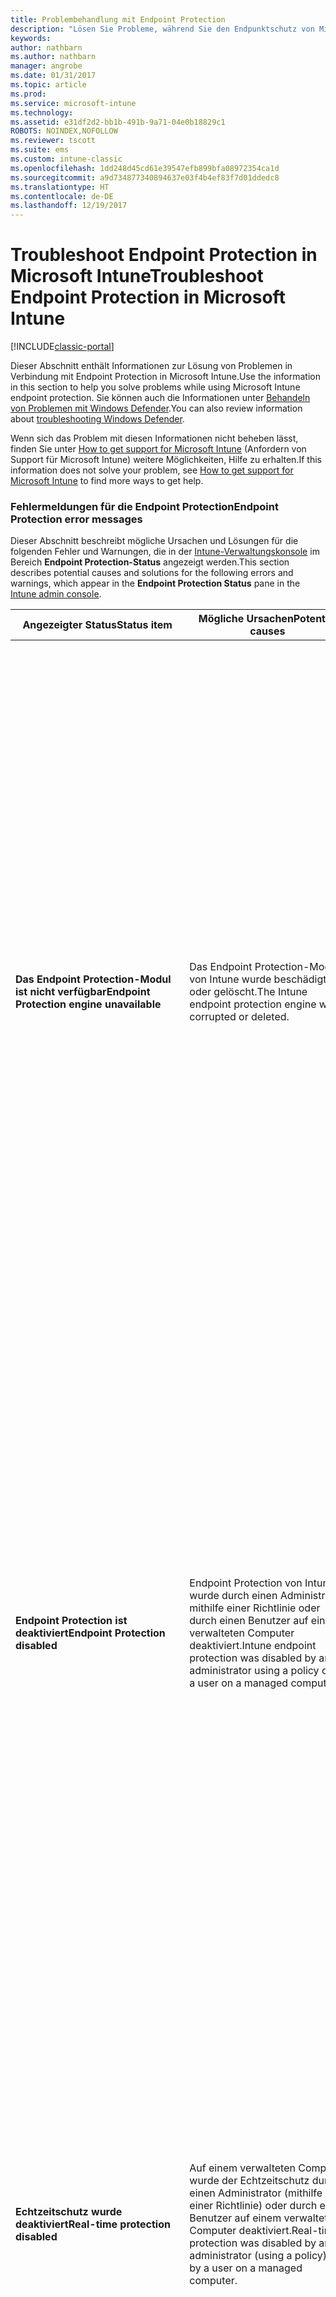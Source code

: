```yaml
---
title: Problembehandlung mit Endpoint Protection
description: "Lösen Sie Probleme, während Sie den Endpunktschutz von Microsoft Intune verwenden."
keywords: 
author: nathbarn
ms.author: nathbarn
manager: angrobe
ms.date: 01/31/2017
ms.topic: article
ms.prod: 
ms.service: microsoft-intune
ms.technology: 
ms.assetid: e31df2d2-bb1b-491b-9a71-04e0b18829c1
ROBOTS: NOINDEX,NOFOLLOW
ms.reviewer: tscott
ms.suite: ems
ms.custom: intune-classic
ms.openlocfilehash: 1dd248d45cd61e39547efb899bfa08972354ca1d
ms.sourcegitcommit: a9d734877340894637e03f4b4ef83f7d01ddedc8
ms.translationtype: HT
ms.contentlocale: de-DE
ms.lasthandoff: 12/19/2017
---
```

# <a name="troubleshoot-endpoint-protection-in-microsoft-intune"></a><span data-ttu-id="cd450-103">Troubleshoot Endpoint Protection in Microsoft Intune</span><span class="sxs-lookup"><span data-stu-id="cd450-103">Troubleshoot Endpoint Protection in Microsoft Intune</span></span>

[!INCLUDE[classic-portal](../includes/classic-portal.md)]

<span data-ttu-id="cd450-104">Dieser Abschnitt enthält Informationen zur Lösung von Problemen in Verbindung mit Endpoint Protection in Microsoft Intune.</span><span class="sxs-lookup"><span data-stu-id="cd450-104">Use the information in this section to help you solve problems while using Microsoft Intune endpoint protection.</span></span> <span data-ttu-id="cd450-105">Sie können auch die Informationen unter [Behandeln von Problemen mit Windows Defender](https://technet.microsoft.com/itpro/windows/keep-secure/troubleshoot-windows-defender-in-windows-10).</span><span class="sxs-lookup"><span data-stu-id="cd450-105">You can also review information about [troubleshooting Windows Defender](https://technet.microsoft.com/itpro/windows/keep-secure/troubleshoot-windows-defender-in-windows-10).</span></span>

<span data-ttu-id="cd450-106">Wenn sich das Problem mit diesen Informationen nicht beheben lässt, finden Sie unter [How to get support for Microsoft Intune](how-to-get-support-for-microsoft-intune.md) (Anfordern von Support für Microsoft Intune) weitere Möglichkeiten, Hilfe zu erhalten.</span><span class="sxs-lookup"><span data-stu-id="cd450-106">If this information does not solve your problem, see [How to get support for Microsoft Intune](how-to-get-support-for-microsoft-intune.md) to find more ways to get help.</span></span>

### <a name="endpoint-protection-error-messages"></a><span data-ttu-id="cd450-107">Fehlermeldungen für die Endpoint Protection</span><span class="sxs-lookup"><span data-stu-id="cd450-107">Endpoint Protection error messages</span></span>
<span data-ttu-id="cd450-108">Dieser Abschnitt beschreibt mögliche Ursachen und Lösungen für die folgenden Fehler und Warnungen, die in der [Intune-Verwaltungskonsole](https://manage.microsoft.com) im Bereich **Endpoint Protection-Status** angezeigt werden.</span><span class="sxs-lookup"><span data-stu-id="cd450-108">This section describes potential causes and solutions for the following errors and warnings, which appear in the **Endpoint Protection Status** pane in the  [Intune admin console](https://manage.microsoft.com).</span></span>

|<span data-ttu-id="cd450-109">Angezeigter Status</span><span class="sxs-lookup"><span data-stu-id="cd450-109">Status item</span></span>|<span data-ttu-id="cd450-110">Mögliche Ursachen</span><span class="sxs-lookup"><span data-stu-id="cd450-110">Potential causes</span></span>|<span data-ttu-id="cd450-111">Mögliche Lösungen</span><span class="sxs-lookup"><span data-stu-id="cd450-111">Potential solutions</span></span>|
|---------------|--------------------|-----------------------|
|<span data-ttu-id="cd450-112">**Das Endpoint Protection-Modul ist nicht verfügbar**</span><span class="sxs-lookup"><span data-stu-id="cd450-112">**Endpoint Protection engine unavailable**</span></span>|<span data-ttu-id="cd450-113">Das Endpoint Protection-Modul von Intune wurde beschädigt oder gelöscht.</span><span class="sxs-lookup"><span data-stu-id="cd450-113">The Intune endpoint protection engine was corrupted or deleted.</span></span>|<span data-ttu-id="cd450-114">Wenn das Endpoint Protection-Modul von Intune beschädigt ist, können Sie versuchen, die Software zu aktualisieren oder neu zu installieren.</span><span class="sxs-lookup"><span data-stu-id="cd450-114">If the Intune endpoint protection engine is corrupted, you can try updating or reinstalling the software.</span></span><br /><br /><span data-ttu-id="cd450-115">Klicken Sie zum Erzwingen eines sofortigen Updates in der Endpoint Protection-Clientsoftware auf **Update** (auf verwalteten Computern auf der Taskleiste).</span><span class="sxs-lookup"><span data-stu-id="cd450-115">To force an immediate update, choose **Update** in the  endpoint protection client software (found in the taskbar on managed computers.</span></span><br /><br /><span data-ttu-id="cd450-116">Wenn das Modul nicht aktualisiert werden kann, müssen Sie das Endpoint Protection-Modul erneut installieren.</span><span class="sxs-lookup"><span data-stu-id="cd450-116">If the engine cannot be updated, you must reinstall the  endpoint protection engine.</span></span><br /><br /><span data-ttu-id="cd450-117">Suchen Sie in der Liste der installierten Programme in der Systemsteuerung auf dem verwalteten Computer nach **Microsoft Intune Endpoint Protection-Agent**, und deinstallieren Sie die Anwendung.</span><span class="sxs-lookup"><span data-stu-id="cd450-117">In the list of installed programs in Control Panel on the managed computer, locate **Microsoft Intune Endpoint Protection Agent**, and then uninstall the application.</span></span><br /><br /><span data-ttu-id="cd450-118">Während der nächsten Updatesynchronisierung wird das fehlende Programm von Microsoft Online Management Update Manager erkannt und zum geplanten Installationszeitpunkt neu installiert.</span><span class="sxs-lookup"><span data-stu-id="cd450-118">During the next update synchronization, the Microsoft Online Management Update Manager detects the missing program and reinstalls it at the scheduled installation time.</span></span>|
|<span data-ttu-id="cd450-119">**Endpoint Protection ist deaktiviert**</span><span class="sxs-lookup"><span data-stu-id="cd450-119">**Endpoint Protection disabled**</span></span>|<span data-ttu-id="cd450-120">Endpoint Protection von Intune wurde durch einen Administrator mithilfe einer Richtlinie oder durch einen Benutzer auf einem verwalteten Computer deaktiviert.</span><span class="sxs-lookup"><span data-stu-id="cd450-120">Intune endpoint protection was disabled by an administrator using a policy or by a user on a managed computer.</span></span>|<span data-ttu-id="cd450-121">Wenn Endpoint Protection deaktiviert ist, können Sie die Schutzanwendung über die [Intune-Verwaltungskonsole](https://manage.microsoft.com) oder einen verwalteten Computer aktivieren.</span><span class="sxs-lookup"><span data-stu-id="cd450-121">If  endpoint protection is disabled, you can enable it from the  [Intune admin console](https://manage.microsoft.com) or from a managed computer.</span></span> <span data-ttu-id="cd450-122">Führen Sie eines der folgenden Verfahren aus:</span><span class="sxs-lookup"><span data-stu-id="cd450-122">Do one of the following:</span></span><br /><br /><span data-ttu-id="cd450-123">Öffnen Sie zum Aktivieren von Endpoint Protection über die [Intune-Verwaltungskonsole](https://manage.microsoft.com) den Arbeitsbereich **Richtlinie**, und ändern Sie dann in den Richtlinien, die für den Computer gelten, die Einstellung des Parameters **Endpoint Protection aktivieren**.</span><span class="sxs-lookup"><span data-stu-id="cd450-123">To enable  endpoint protection from the  [Intune admin console](https://manage.microsoft.com), open the **Policy** workspace, and then change the **Enable Endpoint Protection** setting in the policies that apply to the computer.</span></span><br /><br /><span data-ttu-id="cd450-124">ODER</span><span class="sxs-lookup"><span data-stu-id="cd450-124">Or,</span></span><br /><br /><span data-ttu-id="cd450-125">Starten Sie zum Aktivieren von Endpoint Protection über einen verwalteten Computer den Intune-Endpoint Protection-Client über den Benachrichtigungsbereich, und Sie werden zum Aktivieren von Endpoint Protection aufgefordert.</span><span class="sxs-lookup"><span data-stu-id="cd450-125">to enable  endpoint protection from a managed computer, start the Intune endpoint protection client from the notification area and you will be prompted to enable  endpoint protection.</span></span>|
|<span data-ttu-id="cd450-126">**Echtzeitschutz wurde deaktiviert**</span><span class="sxs-lookup"><span data-stu-id="cd450-126">**Real-time protection disabled**</span></span>|<span data-ttu-id="cd450-127">Auf einem verwalteten Computer wurde der Echtzeitschutz durch einen Administrator (mithilfe einer Richtlinie) oder durch einen Benutzer auf einem verwalteten Computer deaktiviert.</span><span class="sxs-lookup"><span data-stu-id="cd450-127">Real-time protection was disabled by an administrator (using a policy) or by a user on a managed computer.</span></span>|<span data-ttu-id="cd450-128">Wenn Echtzeitschutz deaktiviert ist, können Sie die Schutzanwendung über die [Intune-Verwaltungskonsole](https://manage.microsoft.com) oder einen verwalteten Computer aktivieren.</span><span class="sxs-lookup"><span data-stu-id="cd450-128">If real-time protection is disabled, you can enable it from the  [Intune admin console](https://manage.microsoft.com) or from a managed computer.</span></span> <span data-ttu-id="cd450-129">Führen Sie eines der folgenden Verfahren aus:</span><span class="sxs-lookup"><span data-stu-id="cd450-129">Do one of the following:</span></span><br /><br /><span data-ttu-id="cd450-130">Wenn Sie den Echtzeitschutz über die [Intune-Verwaltungskonsole](https://manage.microsoft.com) aktivieren möchten, öffnen Sie den Arbeitsbereich **Richtlinie**, und ändern Sie dann in den Richtlinien, die für den Computer gelten, die Einstellung des Parameters **Echtzeitschutz aktivieren** in **Ja**.</span><span class="sxs-lookup"><span data-stu-id="cd450-130">To enable real-time protection from the  [Intune admin console](https://manage.microsoft.com), open the **Policy** workspace, and then change the **Enable real-time protection** setting to **Yes** in the policies that apply to the computer.</span></span><br /><br /><span data-ttu-id="cd450-131">ODER</span><span class="sxs-lookup"><span data-stu-id="cd450-131">Or,</span></span><br /><br /><span data-ttu-id="cd450-132">Wenn Sie den Echtzeitschutz von einem verwalteten Computer aus aktivieren möchten, starten Sie die Endpoint Protection-Clientsoftware über den Benachrichtigungsbereich.</span><span class="sxs-lookup"><span data-stu-id="cd450-132">to enable real-time protection from a managed computer, start the  endpoint protection client software from the notification area.</span></span> <span data-ttu-id="cd450-133">Sie werden aufgefordert, den Echtzeitschutz zu diesem Zeitpunkt zu aktivieren.</span><span class="sxs-lookup"><span data-stu-id="cd450-133">You are prompted to enable real-time protection at that time.</span></span>|
|<span data-ttu-id="cd450-134">**Download-Überprüfung deaktiviert**</span><span class="sxs-lookup"><span data-stu-id="cd450-134">**Download scanning disabled**</span></span>|<span data-ttu-id="cd450-135">Die Download-Überprüfung wurde von einem Administrator per Richtlinie oder von einem Benutzer auf einem verwalteten Computer deaktiviert.</span><span class="sxs-lookup"><span data-stu-id="cd450-135">Download scanning was disabled by an administrator by using policy or by a user on a managed computer.</span></span>|<span data-ttu-id="cd450-136">Wenn Download-Überprüfung deaktiviert ist, können Sie die Schutzanwendung über die [Intune-Verwaltungskonsole](https://manage.microsoft.com) oder einen verwalteten Computer aktivieren.</span><span class="sxs-lookup"><span data-stu-id="cd450-136">If download scanning is disabled, you can enable it from the  [Intune admin console](https://manage.microsoft.com) or from a managed computer.</span></span> <span data-ttu-id="cd450-137">Führen Sie eines der folgenden Verfahren aus:</span><span class="sxs-lookup"><span data-stu-id="cd450-137">Do one of the following:</span></span><br /><br /><span data-ttu-id="cd450-138">Öffnen Sie zum Aktivieren der Download-Überprüfung über die [Intune-Verwaltungskonsole](https://manage.microsoft.com) den Arbeitsbereich **Richtlinie**, und ändern Sie dann in den Richtlinien, die für den Computer gelten, die Einstellung des Parameters **Alle Downloads** überprüfen in **Ja**.</span><span class="sxs-lookup"><span data-stu-id="cd450-138">To enable download scanning from the  [Intune admin console](https://manage.microsoft.com), open the **Policy** workspace, and then change the **Scan all Downloads** setting to **Yes** in the policies that apply to the computer.</span></span><br /><br /><span data-ttu-id="cd450-139">ODER</span><span class="sxs-lookup"><span data-stu-id="cd450-139">Or,</span></span><br /><br /><span data-ttu-id="cd450-140">Wenn Sie die Download-Überprüfung von einem verwalteten Computer aus aktivieren möchten, starten Sie die Endpoint Protection-Clientsoftware über den Benachrichtigungsbereich.</span><span class="sxs-lookup"><span data-stu-id="cd450-140">to enable download scanning from a managed computer, start the  endpoint protection client software from the notification area.</span></span> <span data-ttu-id="cd450-141">Klicken Sie auf der Registerkarte **Einstellungen** auf **Echtzeitschutz**, aktivieren Sie das Kontrollkästchen **Alle Downloads überprüfen**, und klicken Sie dann auf **Änderungen speichern**.</span><span class="sxs-lookup"><span data-stu-id="cd450-141">Choose the **Settings** tab, choose **Real-time protection**, select the **Scan all downloads** check box, and then choose **Save changes**.</span></span>|
|<span data-ttu-id="cd450-142">**Datei- und Programmaktivitätsüberwachung deaktiviert**</span><span class="sxs-lookup"><span data-stu-id="cd450-142">**File and program activity monitoring disabled**</span></span>|<span data-ttu-id="cd450-143">Die Datei- und Programmaktivitätsüberwachung wurde von einem Administrator mithilfe einer Richtlinie oder von einem Benutzer auf einem verwalteten Computer deaktiviert.</span><span class="sxs-lookup"><span data-stu-id="cd450-143">File and program activity monitoring was disabled by an administrator who used Policy or by a user on a managed computer.</span></span>|<span data-ttu-id="cd450-144">Wenn die Datei- und Programmaktivitätsüberwachung deaktiviert ist, können Sie sie über die [Intune-Verwaltungskonsole](https://manage.microsoft.com) oder einen verwalteten Computer aktivieren.</span><span class="sxs-lookup"><span data-stu-id="cd450-144">If file and program activity monitoring is disabled, you can enable it from the  [Intune admin console](https://manage.microsoft.com) or from a managed computer.</span></span> <span data-ttu-id="cd450-145">Führen Sie eines der folgenden Verfahren aus:</span><span class="sxs-lookup"><span data-stu-id="cd450-145">Do one of the following:</span></span><br /><br /><span data-ttu-id="cd450-146">Wenn Sie die Datei- und Programmaktivitätsüberwachung über die [Intune-Verwaltungskonsole](https://manage.microsoft.com) aktivieren möchten, öffnen Sie den Arbeitsbereich **Richtlinie**, und ändern Sie dann in den Richtlinien, die für den Computer gelten, die Einstellung des Parameters **Datei- und Programmaktivität auf Computern überwachen** in **Ja**.</span><span class="sxs-lookup"><span data-stu-id="cd450-146">To enable file and program activity monitoring from the  [Intune admin console](https://manage.microsoft.com), open the **Policy** workspace, and then change the **Monitor file and program activity on computers** setting to **Yes** in the policies that apply to the computer.</span></span><br /><br /><span data-ttu-id="cd450-147">ODER</span><span class="sxs-lookup"><span data-stu-id="cd450-147">Or,</span></span><br /><br /><span data-ttu-id="cd450-148">Wenn Sie die Datei- und Programmaktivitätsüberwachung von einem verwalteten Computer aus aktivieren möchten, starten Sie die Endpoint Protection-Clientsoftware über den Benachrichtigungsbereich.</span><span class="sxs-lookup"><span data-stu-id="cd450-148">to enable file and program activity monitoring from a managed computer, start the  endpoint protection client software from the notification area.</span></span> <span data-ttu-id="cd450-149">Klicken Sie auf der Registerkarte **Einstellungen** auf **Echtzeitschutz**, aktivieren Sie das Kontrollkästchen **Datei- und Programmaktivität auf Computern überwachen**, und klicken Sie dann auf **Änderungen speichern**.</span><span class="sxs-lookup"><span data-stu-id="cd450-149">Choose the **Settings** tab, choose **Real-time protection**, select the **Monitor file and program activity on your computer** check box, and then choose **Save changes**.</span></span>|
|<span data-ttu-id="cd450-150">**Verhaltensüberwachung deaktiviert**</span><span class="sxs-lookup"><span data-stu-id="cd450-150">**Behavior monitoring disabled**</span></span>|<span data-ttu-id="cd450-151">Die Verhaltensüberwachung wurde von einem Administrator (mithilfe einer Richtlinie) oder von einem Benutzer auf einem verwalteten Computer deaktiviert.</span><span class="sxs-lookup"><span data-stu-id="cd450-151">Behavior monitoring was disabled by an administrator (using a policy) or by a user on a managed computer.</span></span>|<span data-ttu-id="cd450-152">Wenn die Verhaltensüberwachung deaktiviert ist, können Sie die Schutzanwendung über die [Intune-Verwaltungskonsole](https://manage.microsoft.com) oder einen verwalteten Computer aktivieren.</span><span class="sxs-lookup"><span data-stu-id="cd450-152">If behavior monitoring is disabled, you can enable it from the  [Intune admin console](https://manage.microsoft.com) or from a managed computer.</span></span> <span data-ttu-id="cd450-153">Führen Sie eines der folgenden Verfahren aus:</span><span class="sxs-lookup"><span data-stu-id="cd450-153">Do one of the following:</span></span><br /><br /><span data-ttu-id="cd450-154">Öffnen Sie zum Aktivieren der Verhaltensüberwachung über die [Intune-Verwaltungskonsole](https://manage.microsoft.com) den Arbeitsbereich **Richtlinie**, und ändern Sie dann in den Richtlinien, die für den Computer gelten, die Einstellung des Parameters **Verhaltensüberwachung aktivieren** in **Ja**, und starten Sie den verwalteten Computer neu.</span><span class="sxs-lookup"><span data-stu-id="cd450-154">To enable behavior monitoring from the  [Intune admin console](https://manage.microsoft.com), open the **Policy** workspace, change the **Enable behavior monitoring** setting to **Yes** in the policies that apply to the computer, and then restart the managed computer.</span></span><br /><br /><span data-ttu-id="cd450-155">ODER</span><span class="sxs-lookup"><span data-stu-id="cd450-155">Or,</span></span><br /><br /><span data-ttu-id="cd450-156">Wenn Sie die Verhaltensüberwachung von einem verwalteten Computer aus aktivieren möchten, starten Sie die Endpoint Protection-Clientsoftware über den Benachrichtigungsbereich.</span><span class="sxs-lookup"><span data-stu-id="cd450-156">to enable behavior monitoring from a managed computer, start the  endpoint protection client software from the notification area.</span></span> <span data-ttu-id="cd450-157">Klicken Sie auf der Registerkarte **Einstellungen** auf **Echtzeitschutz**, aktivieren Sie das Kontrollkästchen **Verhaltensüberwachung aktivieren**, und klicken Sie dann auf **Änderungen speichern**.</span><span class="sxs-lookup"><span data-stu-id="cd450-157">Choose the **Settings** tab, choose **Real-time protection**, select the **Enable behavior monitoring** check box, and then choose **Save changes**.</span></span> <span data-ttu-id="cd450-158">Starten Sie den Computer anschließend neu.</span><span class="sxs-lookup"><span data-stu-id="cd450-158">Then, restart the computer.</span></span>|
|<span data-ttu-id="cd450-159">**Skriptüberprüfung deaktiviert**</span><span class="sxs-lookup"><span data-stu-id="cd450-159">**Script scanning disabled**</span></span>|<span data-ttu-id="cd450-160">Die Skriptüberprüfung wurde von einem Administrator (mithilfe einer Richtlinie) oder von einem Benutzer auf einem verwalteten Computer deaktiviert.</span><span class="sxs-lookup"><span data-stu-id="cd450-160">Script scanning was disabled by an administrator (using a policy) or by a user on a managed computer.</span></span>|<span data-ttu-id="cd450-161">Wenn die Skriptüberprüfung deaktiviert ist, können Sie die Schutzanwendung über die [Intune-Verwaltungskonsole](https://manage.microsoft.com) oder einen verwalteten Computer aktivieren.</span><span class="sxs-lookup"><span data-stu-id="cd450-161">If script scanning is disabled, you can enable it from the  [Intune admin console](https://manage.microsoft.com) or from a managed computer.</span></span> <span data-ttu-id="cd450-162">Führen Sie eines der folgenden Verfahren aus:</span><span class="sxs-lookup"><span data-stu-id="cd450-162">Do one of the following:</span></span><br /><br /><span data-ttu-id="cd450-163">Öffnen Sie zum Aktivieren der Skriptüberprüfung über die [Intune-Verwaltungskonsole](https://manage.microsoft.com) den Arbeitsbereich **Richtlinie**, und ändern Sie dann in den Richtlinien, die für den Computer gelten, die Einstellung des Parameters **Skriptüberprüfung aktivieren** in **Ja**.</span><span class="sxs-lookup"><span data-stu-id="cd450-163">To enable script scanning from the  [Intune admin console](https://manage.microsoft.com), open the **Policy** workspace and change the **Enable script scanning** setting to **Yes** in the policies that apply to the computer.</span></span><br /><br /><span data-ttu-id="cd450-164">ODER</span><span class="sxs-lookup"><span data-stu-id="cd450-164">Or,</span></span><br /><br /><span data-ttu-id="cd450-165">Wenn Sie die Skriptüberprüfung von einem verwalteten Computer aus aktivieren möchten, starten Sie die Endpoint Protection-Clientsoftware über den Benachrichtigungsbereich.</span><span class="sxs-lookup"><span data-stu-id="cd450-165">to enable script scanning from a managed computer, start the  endpoint protection client software from the notification area.</span></span> <span data-ttu-id="cd450-166">Klicken Sie auf der Registerkarte **Einstellungen** auf **Echtzeitschutz**, aktivieren Sie das Kontrollkästchen **Skriptüberprüfung aktivieren**, und klicken Sie dann auf **Änderungen speichern**.</span><span class="sxs-lookup"><span data-stu-id="cd450-166">Choose the **Settings** tab, choose **Real-time protection**, select the **Enable script scanning** check box, and then choose **Save changes**.</span></span>|
|<span data-ttu-id="cd450-167">**Netzwerkinspektionssystem deaktiviert**</span><span class="sxs-lookup"><span data-stu-id="cd450-167">**Network Inspection System disabled**</span></span>|<span data-ttu-id="cd450-168">Das Netzwerkinspektionssystem wurde durch einen Administrator (per Richtlinie) oder von einem Benutzer auf einem verwalteten Computer deaktiviert.</span><span class="sxs-lookup"><span data-stu-id="cd450-168">The Network Inspection System was disabled by an administrator using policy or by a user on a managed computer.</span></span>|<span data-ttu-id="cd450-169">Wenn das Netzwerkinspektionssystem deaktiviert ist, können Sie es über die [Intune-Verwaltungskonsole](https://manage.microsoft.com) oder einen verwalteten Computer aktivieren.</span><span class="sxs-lookup"><span data-stu-id="cd450-169">If Network Inspection System is disabled, you can enable it from the  [Intune admin console](https://manage.microsoft.com) or from a managed computer.</span></span> <span data-ttu-id="cd450-170">Führen Sie eines der folgenden Verfahren aus:</span><span class="sxs-lookup"><span data-stu-id="cd450-170">Do one of the following:</span></span><br /><br /><span data-ttu-id="cd450-171">Öffnen Sie zum Aktivieren des Netzwerkinspektionssystems über die [Intune-Verwaltungskonsole](https://manage.microsoft.com) den Arbeitsbereich **Richtlinie**, und ändern Sie dann in den Richtlinien, die für den Computer gelten, die Einstellung des Parameters **Netzwerkinspektionssystem aktivieren** in **Ja**, und starten Sie den verwalteten Computer neu.</span><span class="sxs-lookup"><span data-stu-id="cd450-171">To enable Network Inspection System from the  [Intune admin console](https://manage.microsoft.com), open the **Policy** workspace, change the **Enable Network Inspection System** setting to **Yes** in the policies that apply to the computer, and then restart the managed computer.</span></span><br /><br /><span data-ttu-id="cd450-172">ODER</span><span class="sxs-lookup"><span data-stu-id="cd450-172">Or,</span></span><br /><br /><span data-ttu-id="cd450-173">Wenn Sie das Netzwerkinspektionssystem von einem verwalteten Computer aus aktivieren möchten, starten Sie die Endpoint Protection-Clientsoftware über den Benachrichtigungsbereich.</span><span class="sxs-lookup"><span data-stu-id="cd450-173">to enable Network Inspection System from a managed computer, start the  endpoint protection client software from the notification area.</span></span> <span data-ttu-id="cd450-174">Klicken Sie auf der Registerkarte **Einstellungen** auf **Echtzeitschutz**, aktivieren Sie das Kontrollkästchen **Netzwerkinspektionssystem aktivieren**, und klicken Sie dann auf **Änderungen speichern**.</span><span class="sxs-lookup"><span data-stu-id="cd450-174">Choose the **Settings** tab, choose **Real-time protection**, select the **Enable Network Inspection System** check box, and then choose **Save changes**.</span></span> <span data-ttu-id="cd450-175">Starten Sie den Computer neu.</span><span class="sxs-lookup"><span data-stu-id="cd450-175">Restart the computer.</span></span>|
|<span data-ttu-id="cd450-176">**Malwaredefinitionen sind veraltet**</span><span class="sxs-lookup"><span data-stu-id="cd450-176">**Malware definitions out of date**</span></span>|<span data-ttu-id="cd450-177">Möglicherweise war der Computer über einen längeren Zeitraum vom Internet getrennt, sodass seine Malwaredefinitionen länger nicht aktualisiert worden sind.</span><span class="sxs-lookup"><span data-stu-id="cd450-177">The computer might have been disconnected from the Internet for an extended period of time, and its malware definitions might not yet have been updated.</span></span> <span data-ttu-id="cd450-178">Dieser Status wird angezeigt, wenn die Malwaredefinitionen auf dem Computer mehr als 14 Tage veraltet sind.</span><span class="sxs-lookup"><span data-stu-id="cd450-178">This status appears when the malware definitions on the computer are out of date by 14 days or more.</span></span>|<span data-ttu-id="cd450-179">Wenn Malwaredefinitionen veraltet sind, können Sie die Definitionen über das Thema [Intune-Verwaltungskonsole](/intune-classic/deploy-use/help-secure-windows-pcs-with-endpoint-protection-for-microsoft-intune) aktualisieren.</span><span class="sxs-lookup"><span data-stu-id="cd450-179">If malware definitions are out of date, you can update the definitions from the  [Intune admin console](/intune-classic/deploy-use/help-secure-windows-pcs-with-endpoint-protection-for-microsoft-intune) topic.</span></span>|
|<span data-ttu-id="cd450-180">**Vollständige Überprüfung ist überfällig**</span><span class="sxs-lookup"><span data-stu-id="cd450-180">**Full scan overdue**</span></span>|<span data-ttu-id="cd450-181">Seit 14 Tagen wurde keine vollständige Überprüfung ausgeführt.</span><span class="sxs-lookup"><span data-stu-id="cd450-181">A full scan has not been completed for 14 days.</span></span> <span data-ttu-id="cd450-182">Ursache hierfür kann ein Neustart des Computers während einer vollständigen Überprüfung sein.</span><span class="sxs-lookup"><span data-stu-id="cd450-182">This can be caused by a computer restart during a full scan.</span></span>|<span data-ttu-id="cd450-183">Wenn eine vollständige Überprüfung überfällig ist, können Sie eine einmalige vollständige Überprüfung ausführen oder wiederholte vollständige Überprüfungen über die [Intune-Administratorkonsole](/intune-classic/deploy-use/common-windows-pc-management-tasks-with-the-microsoft-intune-computer-client) planen.</span><span class="sxs-lookup"><span data-stu-id="cd450-183">If a full scan is overdue, you can run a one-time full scan or schedule recurring full scans from the  [Intune admin console](/intune-classic/deploy-use/common-windows-pc-management-tasks-with-the-microsoft-intune-computer-client).</span></span>|
|<span data-ttu-id="cd450-184">**Schnellüberprüfung ist überfällig**</span><span class="sxs-lookup"><span data-stu-id="cd450-184">**Quick scan overdue**</span></span>|<span data-ttu-id="cd450-185">Seit 14 Tagen wurde keine Schnellüberprüfung ausgeführt.</span><span class="sxs-lookup"><span data-stu-id="cd450-185">A quick scan has not been completed for 14 days.</span></span> <span data-ttu-id="cd450-186">Ursache hierfür kann ein Neustart während einer Schnellüberprüfung sein.</span><span class="sxs-lookup"><span data-stu-id="cd450-186">This can be caused by a restart during a quick scan.</span></span>|<span data-ttu-id="cd450-187">Wenn eine Schnellüberprüfung überfällig ist, können Sie eine einmalige Schnellüberprüfung ausführen oder wiederholte Schnellüberprüfungen über die [Intune-Administratorkonsole](/intune-classic/deploy-use/common-windows-pc-management-tasks-with-the-microsoft-intune-computer-client) planen.</span><span class="sxs-lookup"><span data-stu-id="cd450-187">If a quick scan is overdue, you can run a one-time quick scan or schedule recurring quick scans from the  [Intune admin console](/intune-classic/deploy-use/common-windows-pc-management-tasks-with-the-microsoft-intune-computer-client).</span></span>|
|<span data-ttu-id="cd450-188">**Eine andere Endpunktschutzanwendung wird ausgeführt**</span><span class="sxs-lookup"><span data-stu-id="cd450-188">**Another endpoint protection application running**</span></span>|<span data-ttu-id="cd450-189">Eine andere Endpunktschutzanwendung wird ausgeführt, und der Computer befindet sich in einem fehlerfreien Zustand.</span><span class="sxs-lookup"><span data-stu-id="cd450-189">Another endpoint protection application is running, and the computer is healthy.</span></span>|<span data-ttu-id="cd450-190">Ist eine andere Endpunktschutzanwendung installiert, und wird diese von Intune erkannt, deaktiviert Endpoint Protection sich standardmäßig automatisch.</span><span class="sxs-lookup"><span data-stu-id="cd450-190">By default, if another endpoint protection application is installed and Intune detects that application,  endpoint protection automatically disables itself.</span></span> <span data-ttu-id="cd450-191">Erkennt Intune die andere Endpunktschutzanwendung nicht, bleibt Endpoint Protection aktiviert.</span><span class="sxs-lookup"><span data-stu-id="cd450-191">If Intune does not detect the other endpoint application,  endpoint protection will remain enabled.</span></span> <span data-ttu-id="cd450-192">Weitere Informationen finden Sie unter [Schützen von Windows-PCs mit Endpoint Protection für Microsoft Intune](/intune-classic/deploy-use/help-secure-windows-pcs-with-endpoint-protection-for-microsoft-intune).</span><span class="sxs-lookup"><span data-stu-id="cd450-192">For more information, see [Help secure Windows PCs with Endpoint Protection for Microsoft Intune](/intune-classic/deploy-use/help-secure-windows-pcs-with-endpoint-protection-for-microsoft-intune).</span></span>|

### <a name="next-steps"></a><span data-ttu-id="cd450-193">Nächste Schritte</span><span class="sxs-lookup"><span data-stu-id="cd450-193">Next steps</span></span>
<span data-ttu-id="cd450-194">Wenn diese Informationen zur Problembehandlung für Sie nicht hilfreich waren, wenden Sie sich wie in [Anfordern von Support für Microsoft Intune](how-to-get-support-for-microsoft-intune.md) beschrieben an den Microsoft Support.</span><span class="sxs-lookup"><span data-stu-id="cd450-194">If this troubleshooting information didn't help you, contact Microsoft Support as described in [How to get support for Microsoft Intune](how-to-get-support-for-microsoft-intune.md).</span></span>
